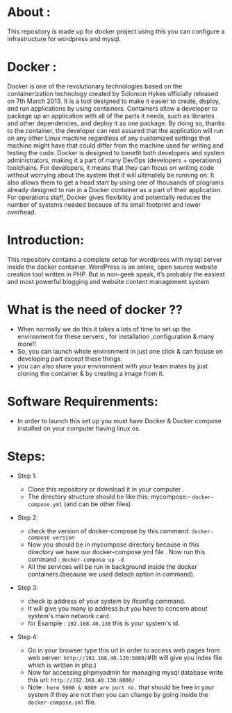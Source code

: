 # About :
This repository is made up for docker project using this you can configure a infrastructure for wordpress and mysql. 

# Docker :
Docker is one of the revolutionary technologies based on the containerization technology created by Solomon Hykes officially released on 7th March 2013. It is a tool designed to make it easier to create, deploy, and run applications by using containers. Containers allow a developer to package up an application with all of the parts it needs, such as libraries and other dependencies, and deploy it as one package. By doing so, thanks to the container, the developer can rest assured that the application will run on any other Linux machine regardless of any customized settings that machine might have that could differ from the machine used for writing and testing the code. Docker is designed to benefit both developers and system administrators, making it a part of many DevOps (developers + operations) toolchains. For developers, it means that they can focus on writing code without worrying about the system that it will ultimately be running on. It also allows them to get a head start by using one of thousands of programs already designed to run in a Docker container as a part of their application. For operations staff, Docker gives flexibility and potentially reduces the number of systems needed because of its small footprint and lower overhead.

# Introduction:

This repository contains a complete setup for wordpress with mysql server inside the docker container.
WordPress is an online, open source website creation tool written in PHP. But in non-geek speak, it’s probably the easiest and most powerful blogging and website content management system 

# What is the need of docker ??

   * When normally we do this it takes a lots of time to set up the environment for these servers , for installation            ,configuration & many more!!
   * So, you can launch whole environment in just one click & can focuse on developing part except these things.
   * you can also share your environment with your team mates by just cloning the container & by creating a image from          it.
# Software Requirenments:

   * In order to launch this set up you must have Docker & Docker compose installed on your computer having linux os.


# Steps:

 * Step 1:

    * Clone this repository or download it in your computer .
    * The directory structure should be like this:
        mycompose:-
           ```
             docker-compose.yml
           ```
           (and can be other files) 

  * Step 2:

     * check the version of docker-compose by this command:
            ``` docker-compose version ```
     * Now you should be in mycompose directory because in this directory we have our docker-compose.yml file .
        Now run this command :
             ```docker-compose up -d ```
     *  All the services will be run in background inside the docker containers.(because we used detach option in                 command).
   
   * Step 3:

      * check ip address of your system by ifconfig command.
      * It will give you many ip address but you have to concern about system's main network card.
      * for Example : `192.168.40.130` this is your system's id.

   * Step 4:

      * Go in your browser type this url in order to access web pages from web server: `http://192.168.40.130:5000/`#(It                 will give you index file which is written in php.)
      * Now for accessing phpmyadmin for managing mysql database write this url: `http://192.168.40.130:8000/`
      * Note : `here 5000 & 8000 are port no.` that should be free in your system if they are not then you can change by                 going inside the `docker-compose.yml` file. 
     




